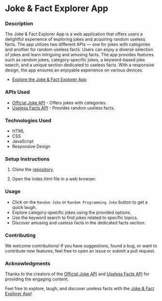 # Joke & Fact Explorer App

### Description
The Joke & Fact Explorer App is a web application that offers users a delightful experience of exploring jokes and acquiring random useless facts. The app utilizes two different APIs — one for jokes with categories and another for random useless facts. Users can enjoy a diverse selection of jokes and learn intriguing and amusing facts. The app provides features such as random jokes, category-specific jokes, a keyword-based joke search, and a unique section dedicated to useless facts. With a responsive design, the app ensures an enjoyable experience on various devices.

- [Explore the Joke & Fact Explorer App](https://anitaowen.github.io/portfolio-project/)

### APIs Used
- [Official Joke API](https://github.com/15Dkatz/official_joke_api) - Offers jokes with categories.
- [Useless Facts API](https://uselessfacts.jsph.pl/) - Provides random useless facts.

### Technologies Used
- HTML
- CSS
- JavaScript
- Responsive Design

### Setup Instructions
1. Clone the [repository](https://anitaowen.github.io/portfolio-project/).

2. Open the index.html file in a web browser.

### Usage
- Click on the ``Random Joke`` or ``Random Programming Joke`` button to get a quick laugh.
- Explore category-specific jokes using the provided options.
- Use the keyword search to find jokes related to specific topics.
- Discover amusing and useless facts in the dedicated facts section.

### Contributing
We welcome contributions! If you have suggestions, found a bug, or want to contribute new features, feel free to open an issue or submit a pull request.


### Acknowledgments
Thanks to the creators of the [Official Joke API](https://github.com/15Dkatz/official_joke_api) and [Useless Facts API](https://uselessfacts.jsph.pl/) for providing the engaging content.


Feel free to explore, laugh, and discover useless facts with the [Joke & Fact Explorer App](https://anitaowen.github.io/portfolio-project/)!
